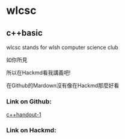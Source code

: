 # wlcsc
## c++basic  

wlcsc stands for wlsh computer science club  

如你所見  

所以在Hackmd看我講義吧!

在Github的Mardown沒有像在Hackmd那麼好看  

### **Link on Github:**
[c++handout-1](https://github.com/jason810496/wlcsc/blob/c%2B%2B/C%2B%2B1.0.md)

### **Link on Hackmd:**



